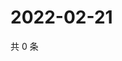 # 2022-02-21

共 0 条

<!-- BEGIN WEIBO -->
<!-- 最后更新时间 Mon Feb 21 2022 02:16:51 GMT+0800 (China Standard Time) -->

<!-- END WEIBO -->
